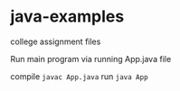# java-examples
college assignment files

Run main program via running App.java file

compile
``javac App.java``
run
``java App``
